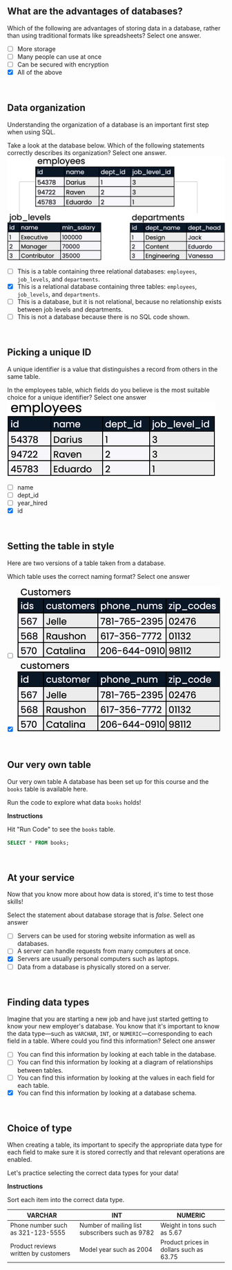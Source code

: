 ## What are the advantages of databases?
Which of the following are advantages of storing data in a database, rather than using traditional formats like spreadsheets? Select one answer.

- [ ] More storage
- [ ] Many people can use at once
- [ ] Can be secured with encryption
- [x] All of the above

<br>

## Data organization
Understanding the organization of a database is an important first step when using SQL.

Take a look at the database below. Which of the following statements correctly describes its organization? Select one answer.
![image](./img/image01.png)

- [ ] This is a table containing three relational databases: `employees`, `job_levels`, and `departments`.
- [x] This is a relational database containing three tables: `employees`, `job_levels`, and `departments`.
- [ ] This is a database, but it is not relational, because no relationship exists between job levels and departments.
- [ ] This is not a database because there is no SQL code shown.

<br>

## Picking a unique ID
A unique identifier is a value that distinguishes a record from others in the same table.

In the employees table, which fields do you believe is the most suitable choice for a unique identifier? Select one answer
![image](./img/image02.png)

- [ ] name
- [ ] dept_id
- [ ] year_hired
- [x] id

<br>

## Setting the table in style
Here are two versions of a table taken from a database.

Which table uses the correct naming format? Select one answer

- [ ] ![alt text](./img/image03.png)
- [x] ![alt text](./img/image04.png)

<br>

## Our very own table
Our very own table
A database has been set up for this course and the `books` table is available here.

Run the code to explore what data `books` holds!

**Instructions**

Hit "Run Code" to see the `books` table.

``` sql
SELECT * FROM books;
```

<br>

## At your service
Now that you know more about how data is stored, it's time to test those skills!

Select the statement about database storage that is _false_. Select one answer

- [ ] Servers can be used for storing website information as well as databases.
- [ ] A server can handle requests from many computers at once.
- [x] Servers are usually personal computers such as laptops.
- [ ] Data from a database is physically stored on a server.

<br>

## Finding data types
Imagine that you are starting a new job and have just started getting to know your new employer's database. You know that it's important to know the data type—such as `VARCHAR`, `INT`, or `NUMERIC`—corresponding to each field in a table. Where could you find this information? Select one answer

- [ ] You can find this information by looking at each table in the database.
- [ ] You can find this information by looking at a diagram of relationships between tables.
- [ ] You can find this information by looking at the values in each field for each table.
- [x] You can find this information by looking at a database schema.

<br>

## Choice of type
When creating a table, its important to specify the appropriate data type for each field to make sure it is stored correctly and that relevant operations are enabled.

Let's practice selecting the correct data types for your data!

**Instructions**

Sort each item into the correct data type.

| VARCHAR | INT | NUMERIC |
| ------- | --- | ------- |
| Phone number such as 321-123-5555 | Number of mailing list subscribers such as 9782 | Weight in tons such as 5.67 |
| Product reviews written by customers | Model year such as 2004 | Product prices in dollars such as 63.75 |
